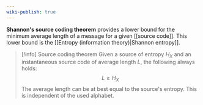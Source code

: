 ```yaml
---
wiki-publish: true
---
```

**Shannon's source coding theorem** provides a lower bound for the minimum average length of a message for a given [[source code]]. This lower bound is the [[Entropy (information theory)|Shannon entropy]].

> [!info] Source coding theorem
> Given a source of entropy $H_{X}$ and an instantaneous source code of average length $L$, the following always holds:
> $$L\geq H_{X}$$
> The average length can be at best equal to the source's entropy. This is independent of the used alphabet.
